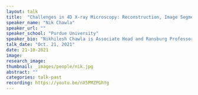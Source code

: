 ```yaml
---
layout: talk
title:  "Challenges in 4D X-ray Microscopy: Reconstruction, Image Segmentation, and Time-Evolved Experiments"
speaker_name: "Nik Chawla" 
speaker_url: ""
speaker_school: "Purdue University"
speaker_bio: "Nikhilesh Chawla is Associate Head and Ransburg Professor of Materials Engineering at Purdue University. He received his Ph.D. in Materials Science and Engineering from the University of Michigan in 1997. Prof. Chawla’s research is in the area Four-Dimensional (4D) materials science with a particular emphasis on the deformation behavior of advanced materials at bulk and small length scales. Prof. Chawla is a fellow of ASM International and past member of The Minerals, Metals, and Materials Society (TMS) Board of Directors. He is the recipient of numerous awards for his contributions in research, teaching, and services, including the National Science Foundation Early Career Development Award and the Office of Naval Research Young Investigator Award. He has served or is serving on several external advisory boards, including that of Naval Research Laboratory, the Advanced Photon Source at Argonne National Laboratory, and New Mexico Tech."
talk_date: "Oct. 21, 2021"
date: 21-10-2021
image: 
research_image: 
thumbnail: _images/people/nik.jpg
abstract: ""
categories: talk-past
recording: https://youtu.be/nX5PMZPGhYg
---
```


